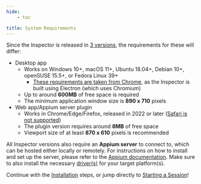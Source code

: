 ```yaml
---
hide:
    - toc

title: System Requirements
---
```


Since the Inspector is released in [3 versions](../overview.md#formats), the requirements for these
will differ:

- Desktop app
    - Works on Windows 10+, macOS 11+, Ubuntu 18.04+, Debian 10+, openSUSE 15.5+, or Fedora Linux 39+
        - [These requirements are taken from Chrome](https://support.google.com/chrome/a/answer/7100626),
          as the Inspector is built using Electron (which uses Chromium)
    - Up to around **600MB** of free space is required
    - The minimum application window size is **890 x 710** pixels
- Web app/Appium server plugin
    - Works in Chrome/Edge/Firefox, released in 2022 or later
      ([Safari is not supported](../troubleshooting.md#browser-version-does-not-work-in-safari))
    - The plugin version requires around **8MB** of free space
    - Viewport size of at least **870 x 610** pixels is recommended

All Inspector versions also require an **Appium server** to connect to, which can be hosted either
locally or remotely. For instructions on how to install and set up the server, please refer to the
[Appium documentation](https://appium.io/docs/en/latest/quickstart/install/). Make sure to also
install the necessary [driver(s)](https://appium.io/docs/en/latest/ecosystem/drivers/) for your
target platform(s).

Continue with the [Installation](./installation.md) steps, or jump directly to
[Starting a Session](./starting-a-session.md)!
